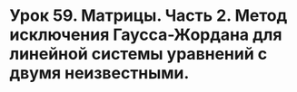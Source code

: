 # Урок 59. Матрицы. Часть 2. Метод исключения Гаусса-Жордана для линейной системы уравнений с двумя неизвестными.
